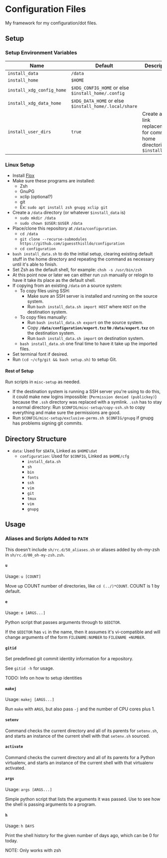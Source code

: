 # Configuration Files

My framework for my configuration/dot files.

## Setup

### Setup Environment Variables

| Name | Default | Description |
| --- | --- | --- |
| `install_data` | `/data` | |
| `install_home` | `$HOME` | |
| `install_xdg_config_home` | `$XDG_CONFIG_HOME` or else `$install_home/.config` | |
| `install_xdg_data_home` | `$XDG_DATA_HOME` or else `$install_home/.local/share` | |
| `install_user_dirs` | `true` | Create and link replacements for common home directories in `$install_data` |

### Linux Setup

- Install [Flox](https://flox.dev/docs/install-flox/)
- Make sure these programs are installed:
    - Zsh
    - GnuPG
    - xclip (optional?)
    - git
    - Ex: `sudo apt install zsh gnupg xclip git`
- Create a `/data` directory (or whatever `$install_data` is)
    - `sudo mkdir /data`
    - `sudo chown $USER:$USER /data`
- Place/clone this repository at `/data/configuration`.
    - `cd /data`
    - `git clone --recurse-submodules https://github.com/iguessthislldo/configuration`
    - `cd configuration`
- `bash install_data.sh` to do the initial setup, clearing existing default
  stuff in the home directory and repeating the command as necessary until
  it's able to finish.
- Set Zsh as the default shell, for example: `chsh -s /usr/bin/zsh`
- At this point now or later we can either run `zsh` manually or relogin to
  have it take its place as the default shell.
- If copying from an existing `/data` on a source system:
    - To copy files using SSH:
        - Make sure an SSH server is installed and running on the source
          system.
        - Run `bash install_data.sh import HOST` where `HOST` on the
          destination system.
    - To copy files manually:
        - Run `bash install_data.sh export` on the source system.
        - Copy **`/data/configuration/export.txz` to `/data/export.txz`** on
          the destination system.
        - Run `bash install_data.sh import` on destination system.
    - `bash install_data.sh` one final time to have it take up the imported
      files.
- Set terminal font if desired.
- Run `(cd ~/cfg/git && bash setup.sh)` to setup Git.

#### Rest of Setup

Run scripts in `misc-setup` as needed.

- If the destination system is running a SSH server you're using to do this, it
  could make new logins impossible: (`Permission denied (publickey)`) because
  the `.ssh` directory was replaced with a symlink. `.ssh` has to stay a normal
  directory: Run `$CONFIG/misc-setup/copy-ssh.sh` to copy everything and make
  sure the permissions are good.
- Run `$CONFIG/misc-setup/exclusive-perms.sh $CONFIG/gnupg` if gnupg has
  problems signing git commits.

## Directory Structure

- `data`: Used for `$DATA`, Linked as `$HOME\dat`
    - `configuration`: Used for `$CONFIG`, Linked as `$HOME/cfg`
        - `install_data.sh`
        - `sh`
        - `bin`
        - `fonts`
        - `ssh`
        - `vim`
        - `git`
        - `tmux`
        - `vim`
        - `gnupg`

## Usage

### Aliases and Scripts Added to `PATH`

This doesn't include `sh/rc.d/50_aliases.sh` or aliases added by oh-my-zsh in
`sh/rc.d/00_oh-my-zsh.zsh`.

#### `u`

Usage: `u [COUNT]`

Move up COUNT number of directories, like `cd (../)*COUNT`. COUNT is 1 by
default.

#### `e`

Usage: `e [ARGS...]`

Python script that passes arguments through to `$EDITOR`.

If the `$EDITOR` has `vi` in the name, then it assumes it's vi-compatible and
will change arguments of the form `FILENAME:NUMBER` to `FILENAME +NUMBER`.

#### `gitid`

Set predefined git commit identity information for a repository.

See `gitid -h` for usage.

TODO: Info on how to setup identities

#### `makej`

Usage: `makej [ARGS...]`

Run `make` with `ARGS`, but also pass `-j` and the number of CPU cores plus 1.

#### `setenv`

Command checks the current directory and all of its parents for `setenv.sh`,
and starts an instance of the current shell with that `setenv.sh` sourced.

#### `activate`

Command checks the current directory and all of its parents for a Python
virtualenv, and starts an instance of the current shell with that virtualenv
activated.

#### `args`

Usage: `args [ARGS...]`

Simple python script that lists the arguments it was passed. Use to see how the
shell is passing arguments to a program.

#### `h`

Usage: `h DAYS`

Print the shell history for the given number of days ago, which can be 0 for
today.

NOTE: Only works with zsh

